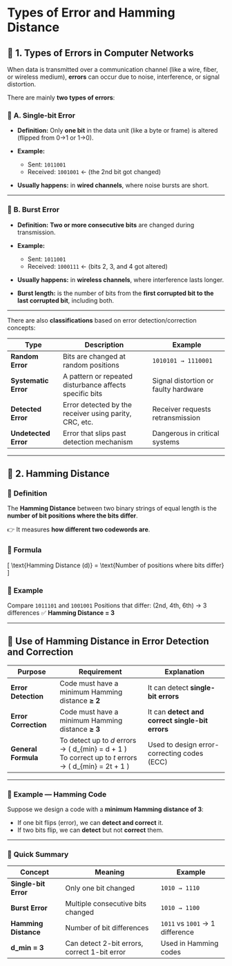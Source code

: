 # Types of Error and Hamming Distance


## 🧩 **1. Types of Errors in Computer Networks**

When data is transmitted over a communication channel (like a wire, fiber, or wireless medium), **errors** can occur due to noise, interference, or signal distortion.

There are mainly **two types of errors**:

### 🔹 **A. Single-bit Error**

* **Definition:** Only **one bit** in the data unit (like a byte or frame) is altered (flipped from 0→1 or 1→0).
* **Example:**

  * Sent: `1011001`
  * Received: `1001001`  ← (the 2nd bit got changed)
* **Usually happens:** in **wired channels**, where noise bursts are short.

---

### 🔹 **B. Burst Error**

* **Definition:** **Two or more consecutive bits** are changed during transmission.
* **Example:**

  * Sent: `1011001`
  * Received: `1000111`  ← (bits 2, 3, and 4 got altered)
* **Usually happens:** in **wireless channels**, where interference lasts longer.
* **Burst length:** is the number of bits from the **first corrupted bit to the last corrupted bit**, including both.

---

There are also **classifications** based on error detection/correction concepts:

| Type                 | Description                                             | Example                              |
| -------------------- | ------------------------------------------------------- | ------------------------------------ |
| **Random Error**     | Bits are changed at random positions                    | `1010101 → 1110001`                  |
| **Systematic Error** | A pattern or repeated disturbance affects specific bits | Signal distortion or faulty hardware |
| **Detected Error**   | Error detected by the receiver using parity, CRC, etc.  | Receiver requests retransmission     |
| **Undetected Error** | Error that slips past detection mechanism               | Dangerous in critical systems        |

---

## 🧮 **2. Hamming Distance**

### 🔹 **Definition**

The **Hamming Distance** between two binary strings of equal length is the **number of bit positions where the bits differ**.

👉 It measures **how different two codewords are**.

### 🔹 **Formula**

[
\text{Hamming Distance (d)} = \text{Number of positions where bits differ}
]

### 🔹 **Example**

Compare `1011101` and `1001001`
Positions that differ: (2nd, 4th, 6th) → 3 differences
✅ **Hamming Distance = 3**

---

## 🧠 **Use of Hamming Distance in Error Detection and Correction**

| Purpose              | Requirement                                                                                              | Explanation                                     |
| -------------------- | -------------------------------------------------------------------------------------------------------- | ----------------------------------------------- |
| **Error Detection**  | Code must have a minimum Hamming distance **≥ 2**                                                        | It can detect **single-bit errors**             |
| **Error Correction** | Code must have a minimum Hamming distance **≥ 3**                                                        | It can **detect and correct single-bit errors** |
| **General Formula**  | To detect up to *d* errors → ( d_{min} = d + 1 ) <br> To correct up to *t* errors → ( d_{min} = 2t + 1 ) | Used to design error-correcting codes (ECC)     |

---

### 🔹 **Example — Hamming Code**

Suppose we design a code with a **minimum Hamming distance of 3**:

* If one bit flips (error), we can **detect and correct** it.
* If two bits flip, we can **detect** but not **correct** them.

---

### 🧩 **Quick Summary**

| Concept              | Meaning                                      | Example                         |
| -------------------- | -------------------------------------------- | ------------------------------- |
| **Single-bit Error** | Only one bit changed                         | `1010 → 1110`                   |
| **Burst Error**      | Multiple consecutive bits changed            | `1010 → 1100`                   |
| **Hamming Distance** | Number of bit differences                    | `1011` vs `1001` → 1 difference |
| **d_min = 3**        | Can detect 2-bit errors, correct 1-bit error | Used in Hamming codes           |

